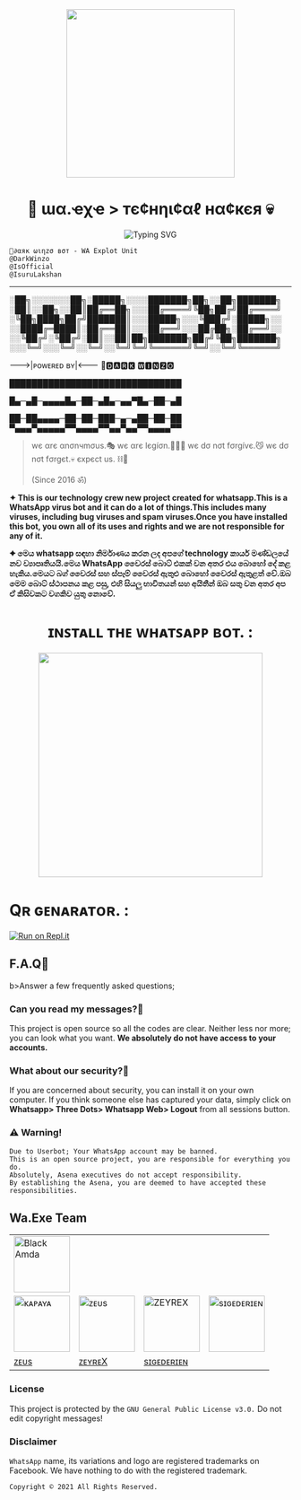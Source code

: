 <div align="center">
  <img src="https://i.ibb.co/4SBckbV/LOGO.jpg" width="300" height="300">
  <h1>🎲 ɯα.ҽχҽ > тє¢нηι¢αℓ нα¢кєя 💀</h1>
</div>

  <p align="center">
<img
        src="https://readme-typing-svg.herokuapp.com?color=%23F70000&size=16&center=true&vCenter=true&multiline=true&lines=We+are+Technical+Hacking+Team+(Since+2021+%E0%A5%90)........"
            alt="Typing SVG"
        />
    </a> 
    
  <div align="left">  

 ```
🖤∂αяк ωιηzσ вσт - WA Explot Unit
@DarkWinzo
@IsOfficial
@IsuruLakshan
```
---


░██╗░░░░░░░██╗░█████╗░░░░███████╗██╗░░██╗███████╗
░██║░░██╗░░██║██╔══██╗░░░██╔════╝╚██╗██╔╝██╔════╝
░╚██╗████╗██╔╝███████║░░░█████╗░░░╚███╔╝░█████╗░░
░░████╔═████║░██╔══██║░░░██╔══╝░░░██╔██╗░██╔══╝░░
░░╚██╔╝░╚██╔╝░██║░░██║██╗███████╗██╔╝╚██╗███████╗
░░░╚═╝░░░╚═╝░░╚═╝░░╚═╝╚═╝╚══════╝╚═╝░░╚═╝╚══════╝

--->|ᴘᴏᴡᴇʀᴇᴅ ʙʏ|<---
🖤🅳🅰🆁🅺 🆆🅸🅽🆉🅾

		     

███████████████████████████████
		     
█▄─▄█─▄▄▄▄█▄─██─▄█▄─▄▄▀█▄─██─▄█

██─██▄▄▄▄─██─██─███─▄─▄██─██─██
▀▄▄▄▀▄▄▄▄▄▀▀▄▄▄▄▀▀▄▄▀▄▄▀▀▄▄▄▄▀▀
		     
		     
> wє αrє αnσnчmσus.🎭 wє αrє lєgíσn.👮🏻‍♂ wє dσ nσt fσrgívє.😼 wє dσ nσt fσrgєt.💀 єхpєct us. ⛓💎
>	
> (Since 2016 ॐ)

	
<p><b>✦ This is our technology crew new project created for whatsapp.This is a WhatsApp virus bot and it can do a lot of things.This includes many viruses, including bug viruses and spam viruses.Once you have installed this bot, you own all of its uses and rights and we are not responsible for any of it.</b></p>  
<p><b>✦ මෙය whatsapp සඳහා නිර්මාණය කරන ලද අපගේ technology කාර්ය මණ්ඩලයේ නව ව්‍යාපෘතියයි.මෙය WhatsApp වෛරස් බොට් එකක් වන අතර එය බොහෝ දේ කළ හැකිය.මෙයට බග් වෛරස් සහ ස්පෑම් වෛරස් ඇතුළු බොහෝ වෛරස් ඇතුළත් වේ.ඔබ මෙම බොට් ස්ථාපනය කළ පසු, එහි සියලු භාවිතයන් සහ අයිතීන් ඔබ සතු වන අතර අප ඒ කිසිවකට වගකිව යුතු නොවේ.</b></p>  

<div align="center">
  <h1><b>ɪɴꜱᴛᴀʟʟ ᴛʜᴇ ᴡʜᴀᴛꜱᴀᴘᴘ ʙᴏᴛ. :</h1></b>
	<a href="https://heroku.com/deploy?template=https://github.com/AN-Tech-crew/wa.exe-BETA">	
<img src="https://i.ibb.co/xSs5bQN/WABOT-NSTALL.png" width="400"></br></a>
</div>


  <h1><b>Qʀ ɢᴇɴᴀʀᴀᴛᴏʀ. :</h1></b>

[![Run on Repl.it](https://repl.it/badge/github/quiec/whatsasena)](https://replit.com/@BlackAmda/Queen-Amdi-QR)


## F.A.Q📌
b>Answer a few frequently asked questions;</b>
    
### Can you read my messages?🤔
This project is open source so all the codes are clear. Neither less nor more; you can look what you want. **We absolutely do not have access to your accounts.**

### What about our security?🤔
If you are concerned about security, you can install it on your own computer. If you think someone else has captured your data, simply click on **Whatsapp> Three Dots> Whatsapp Web> Logout** from all sessions button.
   
    
### ⚠️ Warning! 
```
Due to Userbot; Your WhatsApp account may be banned.
This is an open source project, you are responsible for everything you do. 
Absolutely, Asena executives do not accept responsibility.
By establishing the Asena, you are deemed to have accepted these responsibilities.
```
## Wa.Exe Team

<table>
										<tbody>
											<tr>
												<td><a href="httsp://github.com/BlackAmda/"><img src="https://amdaniwasa.com/images/AMDA.jpg" width="100" height="100" alt="Black Amda"></a></td>
												<td><a 										<tbody>
											<tr>
												<td><a href="httsp://github.com/BlackAmda/"><img src="https://amdaniwasa.com/images/KAPAYA.jpg" width="100" height="100" alt="ᴋᴀᴘᴀʏᴀ"></a></td>
												<td><a href="https://www.thinknfree.com/"><img src="https://amdaniwasa.com/images/ZEUS.jpg" width="100" height="100" alt="ᴢᴇᴜs"></a></td>
												<td><a href="httsp://github.com/BlackAmda/"><img src="https://amdaniwasa.com/images/ZEYREX.jpg" width="100" height="100" alt="ZEYREX"></a></td>
												<td><a href="httsp://github.com/BlackAmda/"><img src="https://amdaniwasa.com/images/SAIKO.jpg" width="100" height="100" alt="sɪɢᴇᴅᴇʀɪᴇɴ"></a></td>
											</tr>
											<tr>
												<td><a hr
												<td><a href="https://www.thinknfree.com/">ᴢᴇᴜs</a></td>
												<td><a href="httsp://github.com/isuru2003/">ᴢᴇʏʀᴇX</a></td>
												<td><a href="httsp://github.com/isuru2003/">sɪɢᴇᴅᴇʀɪᴇɴ</a></td>
										</tbody>
									</table>
    
### License
This project is protected by the `GNU General Public License v3.0.`
Do not edit copyright messages!

### Disclaimer
`WhatsApp` name, its variations and logo are registered trademarks on Facebook. We have nothing to do with the registered trademark.



<code>Copyright © 2021 All Rights Reserved.</code>

